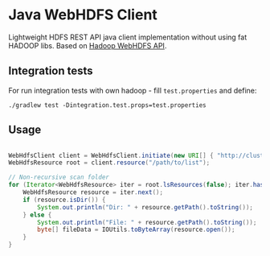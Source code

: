 # Java WebHDFS Client

Lightweight HDFS REST API java client implementation without using fat HADOOP libs.
Based on [Hadoop WebHDFS API](https://hadoop.apache.org/docs/r2.7.7/hadoop-project-dist/hadoop-hdfs/WebHDFS.html).

## Integration tests

For run integration tests with own hadoop - fill `test.properties` and define:

`./gradlew test -Dintegration.test.props=test.properties`

## Usage

```java

WebHdfsClient client = WebHdfsClient.initiate(new URI[] { "http://cluster.local:50070" }, "username");
WebHdfsResource root = client.resource("/path/to/list");

// Non-recursive scan folder
for (Iterator<WebHdfsResource> iter = root.lsResources(false); iter.hasNext();) {
    WebHdfsResource resource = iter.next();
    if (resource.isDir()) {
        System.out.println("Dir: " + resource.getPath().toString());
    } else {
        System.out.println("File: " + resource.getPath().toString());
        byte[] fileData = IOUtils.toByteArray(resource.open());
    }
}

```
